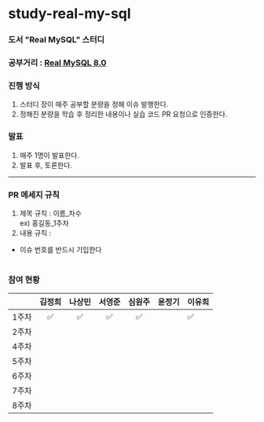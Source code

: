 # study-real-my-sql
### 도서 "Real MySQL" 스터디

### 공부거리 : [Real MySQL 8.0](http://www.yes24.com/Product/Goods/103415627)
### 진행 방식
1. 스터디 장이 매주 공부할 분량을 정해 이슈 발행한다.
2. 정해진 분량을 학습 후 정리한 내용이나 실습 코드 PR 요청으로 인증한다.
### 발표
1. 매주 1명이 발표한다.
2. 발표 후, 토론한다.
---

### PR 메세지 규칙
1. 제목 규칙 : 이름_차수  
  ex) 홍길동_1주차
2. 내용 규칙 : 
  - 이슈 번호를 반드시 기입한다

#
### 참여 현황
|     | 김정희 | 나상민 | 서영준 | 심원주 | 윤정기 | 이유희 |
|-----|:---:|:---:|:---:|:---:|:---:|-----|
| 1주차 |  ✅  |  ✅  |  ✅  |  ✅  |     | ✅   |
| 2주차 |     |     |     |     |     |     |
| 4주차 |     |     |     |     |     |     |
| 5주차 |     |     |     |     |     |     |
| 6주차 |     |     |     |     |     |     |
| 7주차 |     |     |     |     |     |     |
| 8주차 |     |     |     |     |     |     |